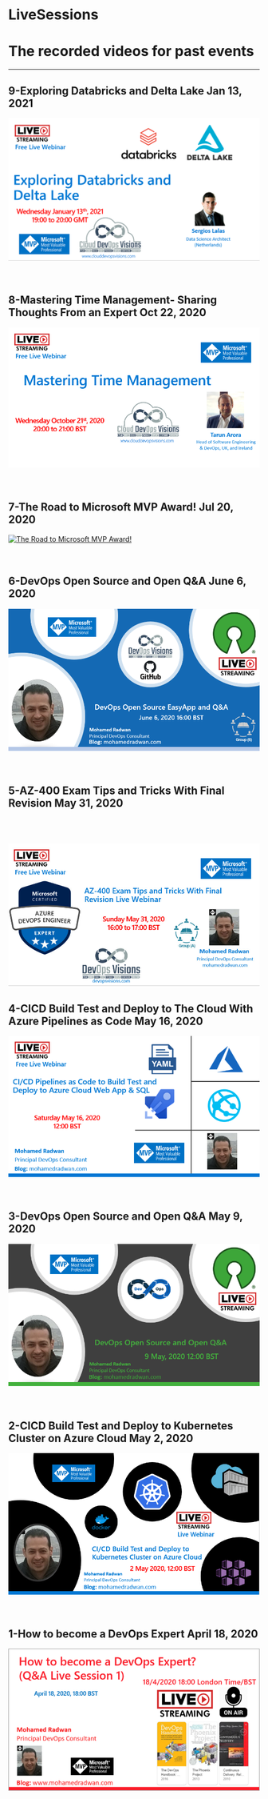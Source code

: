 # LiveSessions
# The recorded videos for past events <br>
--------------------
## 9-Exploring Databricks and Delta Lake Jan 13, 2021
[![Exploring Databricks and Delta Lake](/assets/mics/Exploring%20Databricks%20and%20Delta%20Lake.png)](https://youtu.be/tE4d6f4Thzk)
<br><br><br>

## 8-Mastering Time Management- Sharing Thoughts From an Expert Oct 22, 2020
[![Mastering Time Management- Sharing Thoughts From an Expert](/assets/mics/Time-Management.png)](https://youtu.be/LgWeUO1oHo0)
<br><br><br>
## 7-The Road to Microsoft MVP Award! Jul 20, 2020
[![The Road to Microsoft MVP Award!](https://user-images.githubusercontent.com/49816567/104467079-f65b5b80-55c6-11eb-86ea-ff67afaaef58.jpg)](https://youtu.be/0496IeWGmcs)
<br><br><br>
## 6-DevOps Open Source and Open Q&A June 6, 2020
[![DevOps Open Source and Open Q&A](/assets/mics/OpenSource-Event-3.png)](https://youtu.be/nSSHmtDMJck)
<br><br><br>
## 5-AZ-400 Exam Tips and Tricks With Final Revision May 31,  2020
<br><br><br>
[![AZ-400 Exam Tips and Tricks](/assets/mics/Azure-DevOps-Expert.jpg)](https://youtu.be/jbcEJP3WjK8)
## 4-CICD Build Test and Deploy to The Cloud With Azure Pipelines as Code May 16, 2020
[![CI/CD as code using YAML](/assets/mics/YAML-Event-3.png)](https://www.youtube.com/watch?v=JOwX2rO-csI)
<br><br><br>
## 3-DevOps Open Source and Open Q&A May 9, 2020 
[![How to become a DevOps](/assets/mics/OpenSource-Event-2.png)](https://www.youtube.com/watch?v=JOwX2rO-csI)
<br><br><br>
## 2-CICD Build Test and Deploy to Kubernetes Cluster on Azure Cloud May 2, 2020
[![AKS CI/CD](/assets/mics/AKS-Event.png)](https://www.youtube.com/watch?v=QSapxLWZYq4)
<br><br><br>
## 1-How to become a DevOps Expert April 18, 2020
[![DevOps Open source](/assets/mics/How-to-become-DevOps.png)](https://www.youtube.com/watch?v=lZUykwu0_dc)
<br><br><br>

